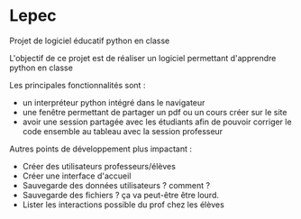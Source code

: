 # Lepec

Projet de logiciel éducatif python en classe

L'objectif de ce projet est de réaliser un logiciel permettant d'apprendre python en classe

Les principales fonctionnalités sont :

- un interpréteur python intégré dans le navigateur
- une fenêtre permettant de partager un pdf ou un cours créer sur le site
- avoir une session partagée avec les étudiants afin de pouvoir corriger le code ensemble au tableau avec la session professeur

Autres points de développement plus impactant :

- Créer des utilisateurs professeurs/élèves
- Créer une interface d'accueil
- Sauvegarde des données utilisateurs ? comment ?
- Sauvegarde des fichiers ? ça va peut-être être lourd.
- Lister les interactions possible du prof chez les élèves
